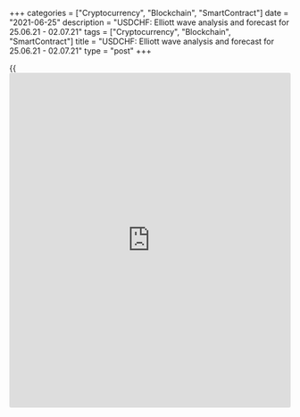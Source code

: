 +++
categories = ["Cryptocurrency", "Blockchain", "SmartContract"]
date = "2021-06-25"
description = "USDCHF: Elliott wave analysis and forecast for 25.06.21 - 02.07.21"
tags = ["Cryptocurrency", "Blockchain", "SmartContract"]
title = "USDCHF: Elliott wave analysis and forecast for 25.06.21 - 02.07.21"
type = "post"
+++

{{<iframe id="large-banner" src="https://www.bounty.group/#slide=5.0" width="100%" height="600" scrolling="no" style="border: 0px solid rgb(216, 221, 230); border-radius: 3px;">}}

2021-06-25

2021-06-25

USDCHF: Elliott wave analysis and forecast for 25.06.21 – 02.07.21Alex
Geuta

 **Main scenario:** consider long positions from corrections above the
level of 0.9045 with a target of 0.9476 – 0.9678.

 **Alternative scenario:** breakout and consolidation below the level of
0.9045 will allow the pair to continue declining to the levels of 0.8923
– 0.8754.

 **Analysis:** Presumably, a descending first wave of a larger degree
(1) of 5 formed and an ascending correction is now developing as a
second wave (2) of 5 in the [daily](https://www.fintecher.org/2020/03/03/forex-trading-daily-strategy/) timeframe. In the H4 time frame, wave
A of (2) was formed and wave B of (2) finished developing. Apparently,
wave С of (2) started developing in the H1 time frame, with the first
wave of smaller degree i of C forming inside. If this assumption is
correct, the pair will continue rising to the zone of 0.9476 – 0.9678.
The level of 0.9045 is critical in this scenario. Its breakout will
allow the pair to continue falling to the levels of 0.8923 – 0.8754.

* * *

* * *

## Price chart of USDCHF in real time mode

The content of this article reflects the author’s opinion and does not
necessarily reflect the official position of LiteForex. The material
published on this page is provided for informational purposes only and
should not be considered as the provision of investment advice for the
purposes of Directive 2004/39/EC.

Rate this article:

{{value}}

( {{count}} {{title}} )